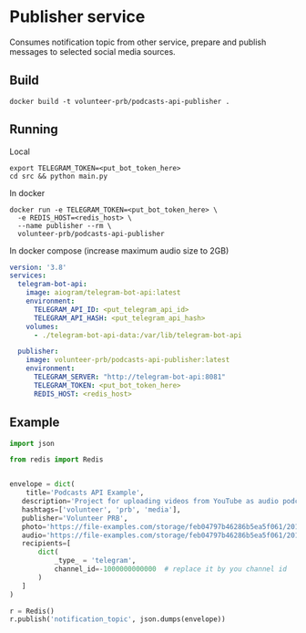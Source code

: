 # Publisher service

Consumes notification topic from other service, prepare and publish 
messages to selected social media sources.

## Build

```commandline
docker build -t volunteer-prb/podcasts-api-publisher .
```

## Running

Local
```commandline
export TELEGRAM_TOKEN=<put_bot_token_here>
cd src && python main.py
```

In docker 
```commandline
docker run -e TELEGRAM_TOKEN=<put_bot_token_here> \
  -e REDIS_HOST=<redis_host> \
  --name publisher --rm \
  volunteer-prb/podcasts-api-publisher
```

In docker compose (increase maximum audio size to 2GB)
```yaml
version: '3.8'
services:
  telegram-bot-api:
    image: aiogram/telegram-bot-api:latest
    environment:
      TELEGRAM_API_ID: <put_telegram_api_id>
      TELEGRAM_API_HASH: <put_telegram_api_hash>
    volumes:
      - ./telegram-bot-api-data:/var/lib/telegram-bot-api

  publisher:
    image: volunteer-prb/podcasts-api-publisher:latest
    environment:
      TELEGRAM_SERVER: "http://telegram-bot-api:8081"
      TELEGRAM_TOKEN: <put_bot_token_here>
      REDIS_HOST: <redis_host>
```

## Example 

```python
import json

from redis import Redis


envelope = dict(
    title='Podcasts API Example',
   description='Project for uploading videos from YouTube as audio podcasts to TG and Soundcloud',
   hashtags=['volunteer', 'prb', 'media'],
   publisher='Volunteer PRB',
   photo='https://file-examples.com/storage/feb04797b46286b5ea5f061/2017/10/file_example_JPG_500kB.jpg',
   audio='https://file-examples.com/storage/feb04797b46286b5ea5f061/2017/11/file_example_MP3_700KB.mp3',
   recipients=[
       dict(
           _type_ = 'telegram',
           channel_id=-1000000000000  # replace it by you channel id
       )
   ]
)

r = Redis()
r.publish('notification_topic', json.dumps(envelope))
```